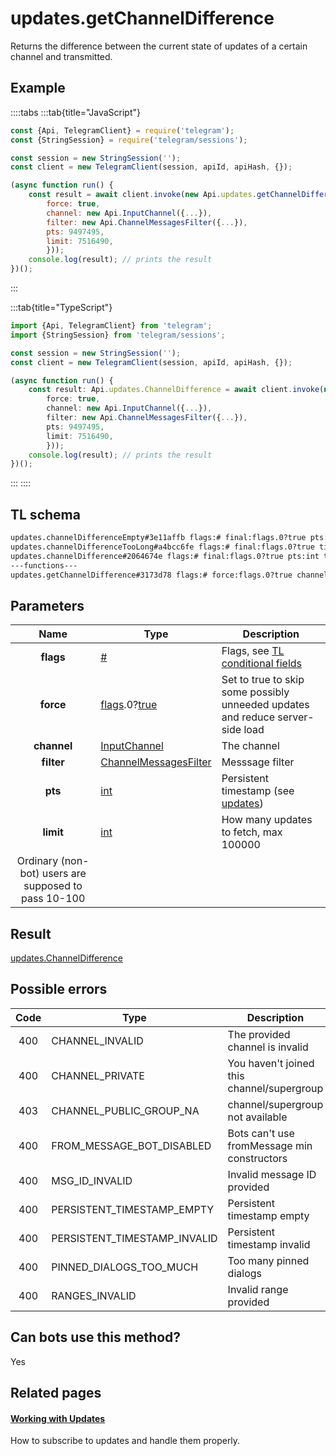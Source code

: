 # updates.getChannelDifference

Returns the difference between the current state of updates of a certain channel and transmitted.

## Example

::::tabs
:::tab{title="JavaScript"}

```js
const {Api, TelegramClient} = require('telegram');
const {StringSession} = require('telegram/sessions');

const session = new StringSession('');
const client = new TelegramClient(session, apiId, apiHash, {});

(async function run() {
    const result = await client.invoke(new Api.updates.getChannelDifference({
		force: true,
		channel: new Api.InputChannel({...}),
		filter: new Api.ChannelMessagesFilter({...}),
		pts: 9497495,
		limit: 7516490,
		}));
    console.log(result); // prints the result
})();
```

:::

:::tab{title="TypeScript"}

```ts
import {Api, TelegramClient} from 'telegram';
import {StringSession} from 'telegram/sessions';

const session = new StringSession('');
const client = new TelegramClient(session, apiId, apiHash, {});

(async function run() {
    const result: Api.updates.ChannelDifference = await client.invoke(new Api.updates.getChannelDifference({
		force: true,
		channel: new Api.InputChannel({...}),
		filter: new Api.ChannelMessagesFilter({...}),
		pts: 9497495,
		limit: 7516490,
		}));
    console.log(result); // prints the result
})();
```

:::
::::

## TL schema

```txt
updates.channelDifferenceEmpty#3e11affb flags:# final:flags.0?true pts:int timeout:flags.1?int = updates.ChannelDifference;
updates.channelDifferenceTooLong#a4bcc6fe flags:# final:flags.0?true timeout:flags.1?int dialog:Dialog messages:Vector<Message> chats:Vector<Chat> users:Vector<User> = updates.ChannelDifference;
updates.channelDifference#2064674e flags:# final:flags.0?true pts:int timeout:flags.1?int new_messages:Vector<Message> other_updates:Vector<Update> chats:Vector<Chat> users:Vector<User> = updates.ChannelDifference;
---functions---
updates.getChannelDifference#3173d78 flags:# force:flags.0?true channel:InputChannel filter:ChannelMessagesFilter pts:int limit:int = updates.ChannelDifference;
```

## Parameters

|                         Name                         | Type                                                                                                                              | Description                                                                                             |
| :--------------------------------------------------: | --------------------------------------------------------------------------------------------------------------------------------- | ------------------------------------------------------------------------------------------------------- |
|                      **flags**                       | [#](https://core.telegram.org/type/%23)                                                                                           | Flags, see [TL conditional fields](https://core.telegram.org/mtproto/TL-combinators#conditional-fields) |
|                      **force**                       | [flags](https://core.telegram.org/mtproto/TL-combinators#conditional-fields).0?[true](https://core.telegram.org/constructor/true) | Set to true to skip some possibly unneeded updates and reduce server-side load                          |
|                     **channel**                      | [InputChannel](https://core.telegram.org/type/InputChannel)                                                                       | The channel                                                                                             |
|                      **filter**                      | [ChannelMessagesFilter](https://core.telegram.org/type/ChannelMessagesFilter)                                                     | Messsage filter                                                                                         |
|                       **pts**                        | [int](https://core.telegram.org/type/int)                                                                                         | Persistent timestamp (see [updates](https://core.telegram.org/api/updates))                             |
|                      **limit**                       | [int](https://core.telegram.org/type/int)                                                                                         | How many updates to fetch, max 100000                                                                   |
| Ordinary (non-bot) users are supposed to pass 10-100 |

## Result

[updates.ChannelDifference](https://core.telegram.org/type/updates.ChannelDifference)

## Possible errors

| Code | Type                         | Description                                 |
| :--: | ---------------------------- | ------------------------------------------- |
| 400  | CHANNEL_INVALID              | The provided channel is invalid             |
| 400  | CHANNEL_PRIVATE              | You haven't joined this channel/supergroup  |
| 403  | CHANNEL_PUBLIC_GROUP_NA      | channel/supergroup not available            |
| 400  | FROM_MESSAGE_BOT_DISABLED    | Bots can't use fromMessage min constructors |
| 400  | MSG_ID_INVALID               | Invalid message ID provided                 |
| 400  | PERSISTENT_TIMESTAMP_EMPTY   | Persistent timestamp empty                  |
| 400  | PERSISTENT_TIMESTAMP_INVALID | Persistent timestamp invalid                |
| 400  | PINNED_DIALOGS_TOO_MUCH      | Too many pinned dialogs                     |
| 400  | RANGES_INVALID               | Invalid range provided                      |

## Can bots use this method?

Yes

## Related pages

#### [Working with Updates](https://core.telegram.org/api/updates)

How to subscribe to updates and handle them properly.
